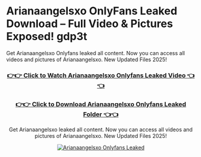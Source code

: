 # Arianaangelsxo OnlyFans Leaked Download – Full Video & Pictures Exposed! gdp3t

Get Arianaangelsxo Onlyfans leaked all content. Now you can access all videos and pictures of Arianaangelsxo. New Updated Files 2025!  
<div align="center">
  
### [👉👉 Click to Watch Arianaangelsxo Onlyfans Leaked Video 👈👈](https://links2leaks.com/arianaangelsxo)  
### [👉👉 Click to Download Arianaangelsxo Onlyfans Leaked Folder 👈👈](https://links2leaks.com/arianaangelsxo)  

Get Arianaangelsxo leaked all content. Now you can access all videos and pictures of Arianaangelsxo. New Updated Files 2025!  

[![Arianaangelsxo Onlyfans Leaked](https://i.ibb.co/93hzkbrt/l2l.gif)](https://links2leaks.com/arianaangelsxo)  

</div>
